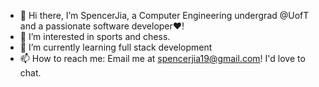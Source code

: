 - 👋 Hi there, I’m SpencerJia, a Computer Engineering undergrad @UofT and a passionate software developer❤️!
- 👀 I’m interested in sports and chess.
- 🌱 I’m currently learning full stack development
- 📫 How to reach me: Email me at spencerjia19@gmail.com! I'd love to chat.

<!---
SpencerJia/SpencerJia is a ✨ special ✨ repository because its `README.md` (this file) appears on your GitHub profile.
You can click the Preview link to take a look at your changes.
--->
